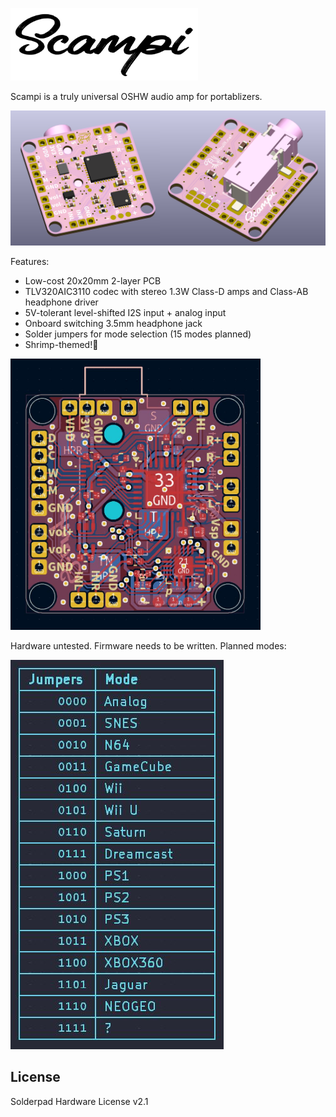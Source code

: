 <picture> <source media="(prefers-color-scheme: dark)" srcset="images/logo.png"> <img src="images/logo_black.png" width="300"> </picture> 

Scampi is a truly universal OSHW audio amp for portablizers.

<img src="images/scampi.png" width="800"> 

Features:

- Low-cost 20x20mm 2-layer PCB
- TLV320AIC3110 codec with stereo 1.3W Class-D amps and Class-AB headphone driver
- 5V-tolerant level-shifted I2S input + analog input
- Onboard switching 3.5mm headphone jack
- Solder jumpers for mode selection (15 modes planned)
- Shrimp-themed!🦐
  
<img src="images/layout.jpg" width="400">

Hardware untested. Firmware needs to be written. Planned modes:

<img src="images/modes.jpg" width="341"> 

## License
Solderpad Hardware License v2.1
